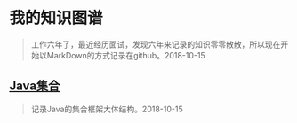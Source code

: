 # 我的知识图谱
> 工作六年了，最近经历面试，发现六年来记录的知识零零散散，所以现在开始以MarkDown的方式记录在github。2018-10-15
## [Java集合](http://www.baidu.com)
> 记录Java的集合框架大体结构。2018-10-15    